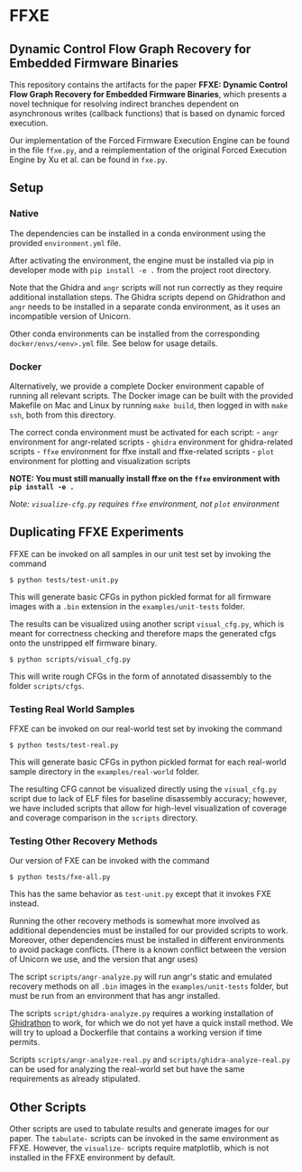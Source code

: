 # FFXE

## Dynamic Control Flow Graph Recovery for Embedded Firmware Binaries

This repository contains the artifacts for the paper **FFXE: Dynamic Control Flow Graph Recovery for Embedded Firmware Binaries**, which presents a novel technique for resolving indirect branches dependent on asynchronous writes (callback functions) that is based on dynamic forced execution.

Our implementation of the Forced Firmware Execution Engine can be found in the file `ffxe.py`, and a reimplementation of the original Forced Execution Engine by Xu et al. can be found in `fxe.py`. 

## Setup

### Native

The dependencies can be installed in a conda environment using the provided `environment.yml` file.

After activating the environment, the engine must be installed via pip in developer mode with `pip install -e .` from the project root directory. 

Note that the Ghidra and `angr` scripts will not run correctly as they require additional installation steps. The Ghidra scripts depend on Ghidrathon and `angr` needs to be installed in a separate conda environment, as it uses an incompatible version of Unicorn.

Other conda environments can be installed from the corresponding `docker/envs/<env>.yml` file. See below for usage details.

### Docker

Alternatively, we provide a complete Docker environment capable of running all relevant scripts. The Docker image can be built with the provided Makefile on Mac and Linux by running `make build`, then logged in with `make ssh`, both from this directory.

The correct conda environment must be activated for each script:
	- `angr`	environment for angr-related scripts
	- `ghidra`	environment for ghidra-related scripts
	- `ffxe`	environment for ffxe install and ffxe-related scripts
	- `plot`	environment for plotting and visualization scripts

**NOTE: You must still manually install ffxe on the `ffxe` environment with `pip install -e .`**

_Note: `visualize-cfg.py` requires `ffxe` environment, not `plot` environment_

## Duplicating FFXE Experiments

FFXE can be invoked on all samples in our unit test set by invoking the command

```console
$ python tests/test-unit.py
```
This will generate basic CFGs in python pickled format for all firmware images with a `.bin` extension in the `examples/unit-tests` folder.

The results can be visualized using another script `visual_cfg.py`, which is meant for correctness checking and therefore maps the generated cfgs onto the unstripped elf firmware binary.

```console
$ python scripts/visual_cfg.py
```
This will write rough CFGs in the form of annotated disassembly to the folder `scripts/cfgs`. 

### Testing Real World Samples

FFXE can be invoked on our real-world test set by invoking the command

```console
$ python tests/test-real.py
```
This will generate basic CFGs in python pickled format for each real-world sample directory in the `examples/real-world` folder.

The resulting CFG cannot be visualized directly using the `visual_cfg.py` script due to lack of ELF files for baseline disassembly accuracy; however, we have included scripts that allow for high-level visualization of coverage and coverage comparison in the `scripts` directory.

### Testing Other Recovery Methods

Our version of FXE can be invoked with the command
```console
$ python tests/fxe-all.py
```
This has the same behavior as `test-unit.py` except that it invokes FXE instead.

Running the other recovery methods is somewhat more involved as additional dependencies must be installed for our provided scripts to work. Moreover, other dependencies must be installed in different environments to avoid package conflicts. (There is a known conflict between the version of Unicorn we use, and the version that angr uses)

The script `scripts/angr-analyze.py` will run angr's static and emulated recovery methods on all `.bin` images in the `examples/unit-tests` folder, but must be run from an environment that has angr installed.

The scripts `script/ghidra-analyze.py` requires a working installation of [Ghidrathon](https://github.com/mandiant/Ghidrathon) to work, for which we do not yet have a quick install method. We will try to upload a Dockerfile that contains a working version if time permits.

Scripts `scripts/angr-analyze-real.py` and `scripts/ghidra-analyze-real.py` can be used for analyzing the real-world set but have the same requirements as already stipulated.

## Other Scripts

Other scripts are used to tabulate results and generate images for our paper. The `tabulate-` scripts can be invoked in the same environment as FFXE. However, the `visualize-` scripts require matplotlib, which is not installed in the FFXE environment by default.
